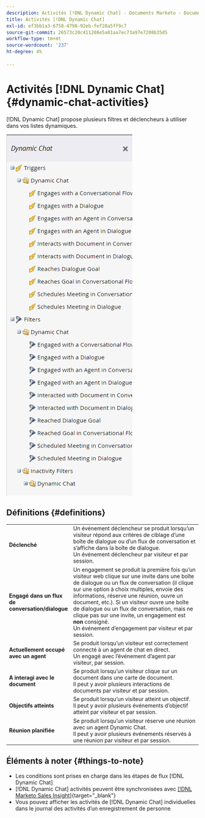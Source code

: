 ```yaml
---
description: Activités [!DNL Dynamic Chat] - Documents Marketo - Documentation Du Produit
title: Activités [!DNL Dynamic Chat]
exl-id: ef3bb1a3-6758-4798-92eb-fef28a5ff9c7
source-git-commit: 26573c20c411208e5a01aa7ec73a97e7208b35d5
workflow-type: tm+mt
source-wordcount: '237'
ht-degree: 4%

---
```


# Activités [!DNL Dynamic Chat] {#dynamic-chat-activities}

[!DNL Dynamic Chat] propose plusieurs filtres et déclencheurs à utiliser dans vos listes dynamiques.

![](assets/dynamic-chat-activities-1.png)

## Définitions {#definitions}

<table>
<thead>
<tbody>
  <tr>
    <td style="width:25%"><b>Déclenché</b></td>
    <td>Un événement déclencheur se produit lorsqu’un visiteur répond aux critères de ciblage d’une boîte de dialogue ou d’un flux de conversation et s’affiche dans la boîte de dialogue.
    <br>Un événement déclencheur par visiteur et par session.</td>
  </tr>
  <tr>
    <td style="width:25%"><b>Engagé dans un flux de conversation/dialogue</b></td>
    <td>Un engagement se produit la première fois qu’un visiteur web clique sur une invite dans une boîte de dialogue ou un flux de conversation (il clique sur une option à choix multiples, envoie des informations, réserve une réunion, ouvre un document, etc.). Si un visiteur ouvre une boîte de dialogue ou un flux de conversation, mais ne clique pas sur une invite, un engagement est <b>non</b> consigné.
    <br>Un événement d’engagement par visiteur et par session.</td>
  </tr>
   <tr>
    <td style="width:25%"><b>Actuellement occupé avec un agent</b></td>
    <td>Se produit lorsqu’un visiteur est correctement connecté à un agent de chat en direct.
    <br>Un engagé avec l’événement d’agent par visiteur, par session.</td>
  </tr>
  <tr>
    <td style="width:25%"><b>A interagi avec le document</b></td>
    <td>Se produit lorsqu’un visiteur clique sur un document dans une carte de document.
    <br>Il peut y avoir plusieurs interactions de documents par visiteur et par session.</td>
  </tr>
  <tr>
    <td style="width:25%"><b>Objectifs atteints</b></td>
    <td>Se produit lorsqu’un visiteur atteint un objectif. <br>Il peut y avoir plusieurs événements d’objectif atteint par visiteur et par session.</td>
  </tr>
  <tr>
    <td style="width:25%"><b>Réunion planifiée</b></td>
    <td>Se produit lorsqu’un visiteur réserve une réunion avec un agent Dynamic Chat.
    <br>Il peut y avoir plusieurs événements réservés à une réunion par visiteur et par session.</td>
  </tr>
</tbody>
</table>

## Éléments à noter {#things-to-note}

* Les conditions sont prises en charge dans les étapes de flux [!DNL Dynamic Chat]
* [!DNL Dynamic Chat] activités peuvent être synchronisées avec [[!DNL Marketo Sales Insight]](/help/marketo/product-docs/marketo-sales-insight/msi-for-salesforce/features/dynamic-chat-integration.md){target="_blank"}
* Vous pouvez afficher les activités de [!DNL Dynamic Chat] individuelles dans le journal des activités d’un enregistrement de personne
